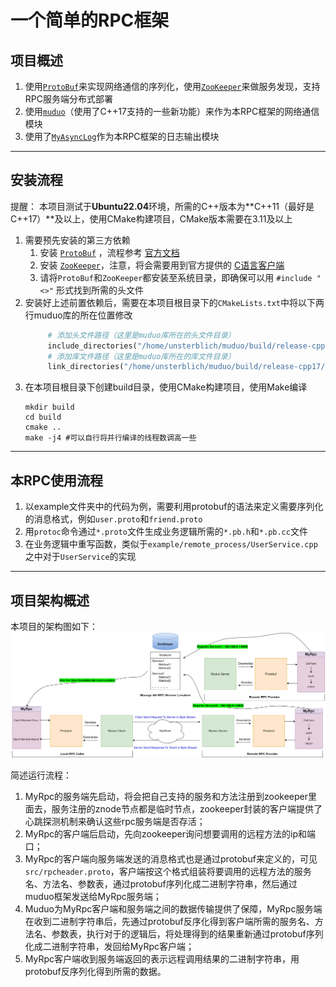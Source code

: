 # 一个简单的RPC框架

## 项目概述
1. 使用[`ProtoBuf`](https://github.com/protocolbuffers/protobuf)来实现网络通信的序列化，使用[`ZooKeeper`](https://github.com/apache/zookeeper)来做服务发现，支持RPC服务端分布式部署
2. 使用[`muduo`](https://github.com/UnsterblichW/muduo)（使用了C++17支持的一些新功能）来作为本RPC框架的网络通信模块
3. 使用了[`MyAsyncLog`](https://github.com/UnsterblichW/MyAsyncLog)作为本RPC框架的日志输出模块
------------------------------
## 安装流程
提醒：
    本项目测试于**Ubuntu22.04**环境，所需的C++版本为**C++11（最好是C++17）**及以上，使用CMake构建项目，CMake版本需要在3.11及以上
1. 需要预先安装的第三方依赖
   1. 安装 [`ProtoBuf`](https://github.com/protocolbuffers/protobuf) ，流程参考 [官方文档](https://github.com/protocolbuffers/protobuf/blob/main/src/README.md)
   2. 安装 [`ZooKeeper`](https://github.com/apache/zookeeper)，注意，将会需要用到官方提供的 [C语言客户端](https://github.com/apache/zookeeper/blob/master/zookeeper-client/zookeeper-client-c)
   3. 请将`ProtoBuf`和`ZooKeeper`都安装至系统目录，即确保可以用 `#include "<>"` 形式找到所需的头文件
2. 安装好上述前置依赖后，需要在本项目根目录下的`CMakeLists.txt`中将以下两行muduo库的所在位置修改
   ```MakeFile
        # 添加头文件路径（这里是muduo库所在的头文件目录）
        include_directories("/home/unsterblich/muduo/build/release-cpp17/release-install-cpp17/include")
        # 添加库文件路径（这里是muduo库所在的库文件目录）
        link_directories("/home/unsterblich/muduo/build/release-cpp17/release-install-cpp17/lib")
   ``` 
3. 在本项目根目录下创建build目录，使用CMake构建项目，使用Make编译
   ```shell
   mkdir build
   cd build
   cmake ..
   make -j4 #可以自行将并行编译的线程数调高一些
   ``` 
------------------------------
## 本RPC使用流程
1. 以example文件夹中的代码为例，需要利用protobuf的语法来定义需要序列化的消息格式，例如`user.proto`和`friend.proto`
2. 用`protoc`命令通过`*.proto`文件生成业务逻辑所需的`*.pb.h`和`*.pb.cc`文件
3. 在业务逻辑中重写函数，类似于`example/remote_process/UserService.cpp`之中对于`UserService`的实现
------------------------------
## 项目架构概述
本项目的架构图如下：
![image](https://github.com/UnsterblichW/MyRpc/blob/main/MyRpc%E6%A1%86%E6%9E%B6%E5%9B%BE.png)

简述运行流程：
1. MyRpc的服务端先启动，将会把自己支持的服务和方法注册到zookeeper里面去，服务注册的znode节点都是临时节点，zookeeper封装的客户端提供了心跳探测机制来确认这些rpc服务端是否存活；
2. MyRpc的客户端后启动，先向zookeeper询问想要调用的远程方法的ip和端口；
3. MyRpc的客户端向服务端发送的消息格式也是通过protobuf来定义的，可见`src/rpcheader.proto`，客户端按这个格式组装将要调用的远程方法的服务名、方法名、参数表，通过protobuf序列化成二进制字符串，然后通过muduo框架发送给MyRpc服务端；
4. Muduo为MyRpc客户端和服务端之间的数据传输提供了保障，MyRpc服务端在收到二进制字符串后，先通过protobuf反序化得到客户端所需的服务名、方法名、参数表，执行对于的逻辑后，将处理得到的结果重新通过protobuf序列化成二进制字符串，发回给MyRpc客户端；
5. MyRpc客户端收到服务端返回的表示远程调用结果的二进制字符串，用protobuf反序列化得到所需的数据。
